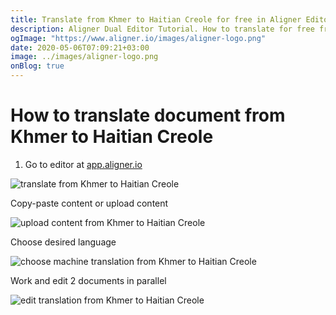 ```yaml
---
title: Translate from Khmer to Haitian Creole for free in Aligner Editor
description: Aligner Dual Editor Tutorial. How to translate for free from Khmer to Haitian Creole. Aligner is multilingual document management platform. 
ogImage: "https://www.aligner.io/images/aligner-logo.png"
date: 2020-05-06T07:09:21+03:00
image: ../images/aligner-logo.png
onBlog: true
---
```


# How to translate document from Khmer to Haitian Creole

1. Go to editor at [app.aligner.io](https://app.aligner.io "Aligner App web page")

![translate from Khmer to Haitian Creole](../aligner-blank-editor.png "translate from Khmer to Haitian Creole")

Copy-paste content or upload content

![upload content from Khmer to Haitian Creole](../aligner-uploaded-document.png "upload content from Khmer to Haitian Creole")

Choose desired language

![choose machine translation from Khmer to Haitian Creole](../aligner-language-dropdown.png "choose machine translation from Khmer to Haitian Creole")

Work and edit 2 documents in parallel

![edit translation from Khmer to Haitian Creole](../aligner-double-sitded-editor.png "edit translation from Khmer to Haitian Creole")

